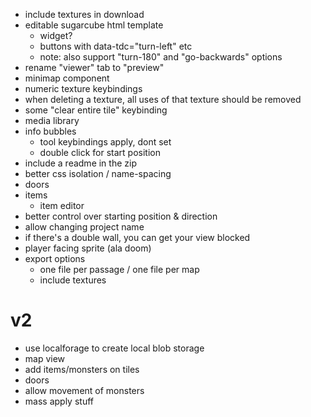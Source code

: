 - include textures in download
- editable sugarcube html template
  - widget?
  - buttons with data-tdc="turn-left" etc
  - note: also support "turn-180" and "go-backwards" options
- rename "viewer" tab to "preview"
- minimap component
- numeric texture keybindings
- when deleting a texture, all uses of that texture should be removed
- some "clear entire tile" keybinding
- media library
- info bubbles
  - tool keybindings apply, dont set
  - double click for start position
- include a readme in the zip
- better css isolation / name-spacing
- doors
- items
  - item editor
- better control over starting position & direction
- allow changing project name
- if there's a double wall, you can get your view blocked
- player facing sprite (ala doom)
- export options
  - one file per passage / one file per map
  - include textures

# v2
- use localforage to create local blob storage
- map view
- add items/monsters on tiles
- doors
- allow movement of monsters
- mass apply stuff

